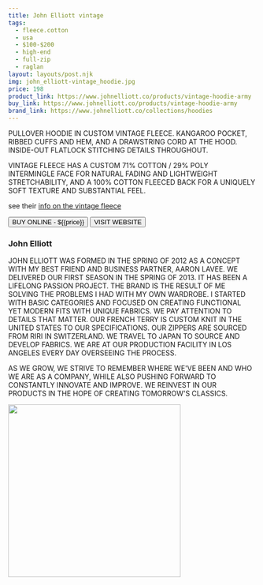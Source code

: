 ```yaml
---
title: John Elliott vintage
tags:
  - fleece.cotton
  - usa
  - $100-$200 
  - high-end 
  - full-zip
  - raglan
layout: layouts/post.njk
img: john_elliott-vintage_hoodie.jpg
price: 198
product_link: https://www.johnelliott.co/products/vintage-hoodie-army
buy_link: https://www.johnelliott.co/products/vintage-hoodie-army 
brand_link: https://www.johnelliott.co/collections/hoodies
---
```

<div class="col col-sm-8">

<p>PULLOVER HOODIE IN CUSTOM VINTAGE FLEECE. KANGAROO POCKET, RIBBED CUFFS AND HEM, AND A DRAWSTRING CORD AT THE HOOD. INSIDE-OUT FLATLOCK STITCHING DETAILS THROUGHOUT. 

VINTAGE FLEECE HAS A CUSTOM 71% COTTON / 29% POLY INTERMINGLE FACE FOR NATURAL FADING AND LIGHTWEIGHT STRETCHABILITY, AND A 100% COTTON FLEECED BACK FOR A UNIQUELY SOFT TEXTURE AND SUBSTANTIAL FEEL. 

see their <a href="https://www.johnelliott.co/pages/details-vintage-fleece-program">info on the vintage fleece</a>
<p>
    <a href='{{buy_link}}'><button class="button-primary-outlined button-round">BUY ONLINE - ${{price}}</button></a>
    <a href='{{brand_link}}'><button class="button-primary-outlined button-round">VISIT WEBSITE</button></a>
</p>

### John Elliott
<p>JOHN ELLIOTT WAS FORMED IN THE SPRING OF 2012 AS A CONCEPT WITH MY BEST FRIEND AND BUSINESS PARTNER, AARON LAVEE. WE DELIVERED OUR FIRST SEASON IN THE SPRING OF 2013. IT HAS BEEN A LIFELONG PASSION PROJECT. THE BRAND IS THE RESULT OF ME SOLVING THE PROBLEMS I HAD WITH MY OWN WARDROBE. I STARTED WITH BASIC CATEGORIES AND FOCUSED ON CREATING FUNCTIONAL YET MODERN FITS WITH UNIQUE FABRICS. WE PAY ATTENTION TO DETAILS THAT MATTER. OUR FRENCH TERRY IS CUSTOM KNIT IN THE UNITED STATES TO OUR SPECIFICATIONS. OUR ZIPPERS ARE SOURCED FROM RIRI IN SWITZERLAND. WE TRAVEL TO JAPAN TO SOURCE AND DEVELOP FABRICS. WE ARE AT OUR PRODUCTION FACILITY IN LOS ANGELES EVERY DAY OVERSEEING THE PROCESS.

AS WE GROW, WE STRIVE TO REMEMBER WHERE WE'VE BEEN AND WHO WE ARE AS A COMPANY, WHILE ALSO PUSHING FORWARD TO CONSTANTLY INNOVATE AND IMPROVE. WE REINVEST IN OUR PRODUCTS IN THE HOPE OF CREATING TOMORROW'S CLASSICS.</p>

</div>

<div class="col col-sm-4 float-right">
        <img src='/img/{{img}}' height='350' class="float-left">
</div>